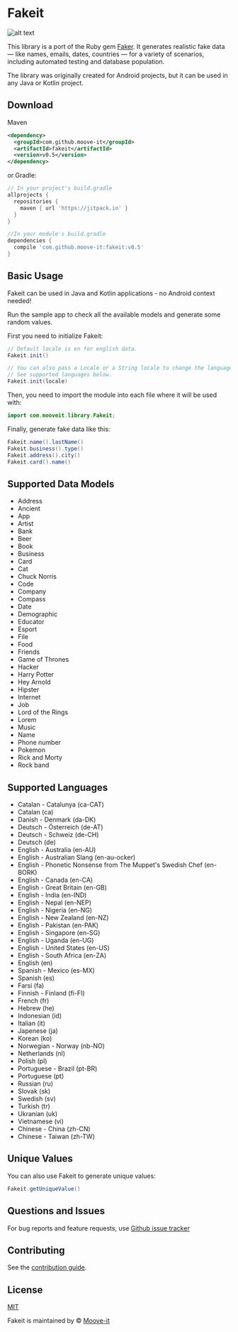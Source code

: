 Fakeit
========

![alt text](https://github.com/moove-it/fakeit/blob/master/banner.png "Fakeit Github banner")

This library is a port of the Ruby gem [Faker](https://github.com/stympy/faker). It generates realistic fake data — like names, emails, dates, countries — for a variety of scenarios, including automated testing and database population.

The library was originally created for Android projects, but it can be used in any Java or Kotlin project.

Download
--------
Maven
```xml
<dependency>
  <groupId>com.github.moove-it</groupId>
  <artifactId>fakeit</artifactId>
  <version>v0.5</version>
</dependency>
```
or Gradle:
```groovy
// In your project's build.gradle
allprojects {
  repositories {
    maven { url 'https://jitpack.io' }
  }
}

//In your module's build.gradle
dependencies {
  compile 'com.github.moove-it:fakeit:v0.5'
}
```

Basic Usage
--------

Fakeit can be used in Java and Kotlin applications - no Android context needed!

Run the sample app to check all the available models and generate some random values.

First you need to initialize Fakeit:

```java
// Default locale is en for english data.
Fakeit.init()

// You can also pass a Locale or a String locale to change the language.
// See supported languages below.
Fakeit.init(locale)
```

Then, you need to import the module into each file where it will be used with:
```java
import com.mooveit.library.Fakeit;
```

Finally, generate fake data like this:

```java
Fakeit.name().lastName()
Fakeit.business().type()
Fakeit.address().city()
Fakeit.card().name()
```

Supported Data Models
--------

- Address
- Ancient
- App
- Artist
- Bank
- Beer
- Book
- Business
- Card
- Cat
- Chuck Norris
- Code
- Company
- Compass
- Date
- Demographic
- Educator
- Esport
- File
- Food
- Friends
- Game of Thrones
- Hacker
- Harry Potter
- Hey Arnold
- Hipster
- Internet
- Job
- Lord of the Rings
- Lorem
- Music
- Name
- Phone number
- Pokemon
- Rick and Morty
- Rock band

Supported Languages
--------

- Catalan - Catalunya (ca-CAT)
- Catalan (ca)
- Danish - Denmark (da-DK)
- Deutsch - Österreich (de-AT)
- Deutsch - Schweiz (de-CH)
- Deutsch (de)
- English - Australia (en-AU)
- English - Australian Slang (en-au-ocker)
- English - Phonetic Nonsense from The Muppet's Swedish Chef (en-BORK)
- English - Canada (en-CA)
- English - Great Britain (en-GB)
- English - India (en-IND)
- English - Nepal (en-NEP)
- English - Nigeria (en-NG)
- English - New Zealand (en-NZ)
- English - Pakistan (en-PAK)
- English - Singapore (en-SG)
- English - Uganda (en-UG)
- English - United States (en-US)
- English - South Africa (en-ZA)
- English (en)
- Spanish - Mexico (es-MX)
- Spanish (es)
- Farsi (fa)
- Finnish - Finland (fi-FI)
- French (fr)
- Hebrew (he)
- Indonesian (id)
- Italian (it)
- Japenese (ja)
- Korean (ko)
- Norwegian - Norway (nb-NO)
- Netherlands (nl)
- Polish (pl)
- Portuguese - Brazil (pt-BR)
- Portuguese (pt)
- Russian (ru)
- Slovak (sk)
- Swedish (sv)
- Turkish (tr)
- Ukranian (uk)
- Vietnamese (vi)
- Chinese - China (zh-CN)
- Chinese - Taiwan (zh-TW)

Unique Values
--------

You can also use Fakeit to generate unique values:

```java
Fakeit.getUniqueValue()
```

Questions and Issues
--------

For bug reports and feature requests, use [Github issue tracker](https://github.com/moove-it/fakeit/issues)

Contributing
--------

See the [contribution guide](CONTRIBUTING.md).

License
--------

[MIT](https://github.com/moove-it/fakeit/blob/master/LICENSE)

Fakeit is maintained by © [Moove-it](http://www.moove-it.com)
